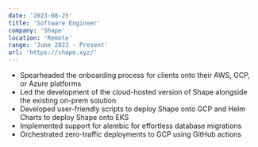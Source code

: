 ```yaml
---
date: '2023-08-25'
title: 'Software Engineer'
company: 'Shape'
location: 'Remote'
range: 'June 2023 - Present'
url: 'https://shape.xyz/'
---
```


- Spearheaded the onboarding process for clients onto their AWS, GCP, or Azure platforms
- Led the development of the cloud-hosted version of Shape alongside the existing on-prem solution
- Developed user-friendly scripts to deploy Shape onto GCP and Helm Charts to deploy Shape onto EKS
- Implemented support for alembic for effortless database migrations
- Orchestrated zero-traffic deployments to GCP using GitHub actions
